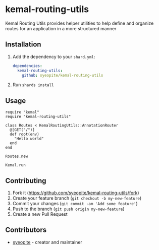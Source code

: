 # kemal-routing-utils

Kemal Routing Utils provides helper utilities to help define and organize 
routes for an application in a more structured manner

## Installation

1. Add the dependency to your `shard.yml`:

   ```yaml
   dependencies:
     kemal-routing-utils:
       github: syeopite/kemal-routing-utils
   ```

2. Run `shards install`

## Usage

```crystal
require "kemal"
require "kemal-routing-utils"

class Routes < KemalRoutingUtils::AnnotationRouter
  @[GET("/")]
  def root(env)
    "Hello world"
  end
end

Routes.new

Kemal.run
```

## Contributing

1. Fork it (<https://github.com/syeopite/kemal-routing-utils/fork>)
2. Create your feature branch (`git checkout -b my-new-feature`)
3. Commit your changes (`git commit -am 'Add some feature'`)
4. Push to the branch (`git push origin my-new-feature`)
5. Create a new Pull Request

## Contributors

- [syeopite](https://github.com/syeopite) - creator and maintainer
